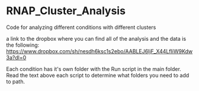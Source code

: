 # RNAP_Cluster_Analysis
Code for analyzing different conditions with different clusters

a link to the dropbox where you can find all of the analysis and the data is the following:
https://www.dropbox.com/sh/nesdh6ksc1s2ebo/AABLEJ6IjF_X44LfIiW9Kdw3a?dl=0

Each condition has it's own folder with the Run script in the main folder. Read the text above each script to determine what folders you need to add to path. 
